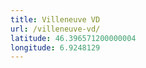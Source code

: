 ```yaml
---
title: Villeneuve VD
url: /villeneuve-vd/
latitude: 46.396571200000004
longitude: 6.9248129
---
```


